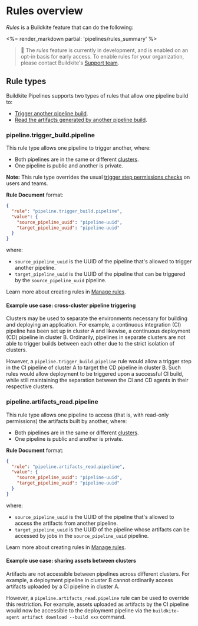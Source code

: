# Rules overview

_Rules_ is a Buildkite feature that can do the following:

<%= render_markdown partial: 'pipelines/rules_summary' %>

> 📘
> The _rules_ feature is currently in development, and is enabled on an opt-in basis for early access. To enable rules for your organization, please contact Buildkite's [Support team](https://buildkite.com/support).

## Rule types

Buildkite Pipelines supports two types of rules that allow one pipeline build to:

- [Trigger another pipeline build](#rule-types-pipeline-dot-trigger-build-dot-pipeline).
- [Read the artifacts generated by another pipeline build](#rule-types-pipeline-dot-artifacts-read-dot-pipeline).

### pipeline.trigger_build.pipeline

This rule type allows one pipeline to trigger another, where:

- Both pipelines are in the same or different [clusters](/docs/clusters/overview).
- One pipeline is public and another is private.

**Note:** This rule type overrides the usual [trigger step permissions checks](/docs/pipelines/trigger-step#permissions) on users and teams.

**Rule Document** format:

```json
{
  "rule": "pipeline.trigger_build.pipeline",
  "value": {
    "source_pipeline_uuid": "pipeline-uuid",
    "target_pipeline_uuid": "pipeline-uuid"
  }
}
```

where:

- `source_pipeline_uuid` is the UUID of the pipeline that's allowed to trigger another pipeline.
- `target_pipeline_uuid` is the UUID of the pipeline that can be triggered by the `source_pipeline_uuid` pipeline.

Learn more about creating rules in [Manage rules](/docs/pipelines/rules/manage).

#### Example use case: cross-cluster pipeline triggering

Clusters may be used to separate the environments necessary for building and deploying an application. For example, a continuous integration (CI) pipeline has been set up in cluster A and likewise, a continuous deployment (CD) pipeline in cluster B. Ordinarily, pipelines in separate clusters are not able to trigger builds between each other due to the strict isolation of clusters.

However, a `pipeline.trigger_build.pipeline` rule would allow a trigger step in the CI pipeline of cluster A to target the CD pipeline in cluster B. Such rules would allow deployment to be triggered upon a successful CI build, while still maintaining the separation between the CI and CD agents in their respective clusters.

### pipeline.artifacts_read.pipeline

This rule type allows one pipeline to access (that is, with read-only permissions) the artifacts built by another, where:

- Both pipelines are in the same or different [clusters](/docs/clusters/overview).
- One pipeline is public and another is private.

**Rule Document** format:

```json
{
  "rule": "pipeline.artifacts_read.pipeline",
  "value": {
    "source_pipeline_uuid": "pipeline-uuid",
    "target_pipeline_uuid": "pipeline-uuid"
  }
}
```

where:

- `source_pipeline_uuid` is the UUID of the pipeline that's allowed to access the artifacts from another pipeline.
- `target_pipeline_uuid` is the UUID of the pipeline whose artifacts can be accessed by jobs in the `source_pipeline_uuid` pipeline.

Learn more about creating rules in [Manage rules](/docs/pipelines/rules/manage).

#### Example use case: sharing assets between clusters

Artifacts are not accessible between pipelines across different clusters. For example, a deployment pipeline in cluster B cannot ordinarily access artifacts uploaded by a CI pipeline in cluster A.

However, a `pipeline.artifacts_read.pipeline` rule can be used to override this restriction. For example, assets uploaded as artifacts by the CI pipeline would now be accessible to the deployment pipeline via the `buildkite-agent artifact download --build xxx` command.
